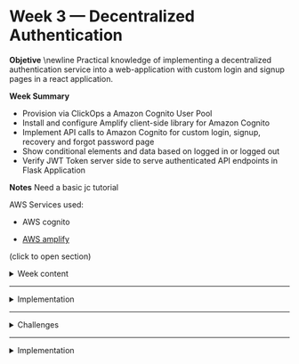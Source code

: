 # Week 3 — Decentralized Authentication


__Objetive__ \newline 
Practical knowledge of implementing a decentralized authentication service into a web-application with custom login and signup pages in a react application.

        
__Week Summary__
   * Provision via ClickOps a Amazon Cognito User Pool
   * Install and configure Amplify client-side library for Amazon Cognito
   * Implement API calls to Amazon Cognito for custom login, signup, recovery and forgot password page
   * Show conditional elements and data based on logged in or logged out
   * Verify JWT Token server side to serve authenticated API endpoints in Flask Application

__Notes__ 
Need a basic jc tutorial
        
AWS Services used:
* AWS cognito

* [AWS amplify](https://aws.amazon.com/amplify/?trk=d3adb855-b91b-4e74-8308-5e9f08e34ed2&sc_channel=ps&s_kwcid=AL!4422!3!647302000960!e!!g!!amplify%20aws&ef_id=EAIaIQobChMIiLeZuMLR_QIV0dDVCh0m3QCMEAAYASAAEgLMYvD_BwE:G:s&s_kwcid=AL!4422!3!647302000960!e!!g!!amplify%20aws)

(click to open section)

<details><summary>Week content</summary>
  
We are using AWS Cognito via CLI.
        AMAZON congnito - user pool -create pool. Just follow instructions. Really clear. Options of recover password and register. 
We have to use AWS amplify library to use aws cognito. Frontend-javascript library 
        We dont need to use it to config cognito, we did it by CLI that is easier.

[AWS Amplify Documentation](https://docs.amplify.aws/)
        
Others: dependencies are libraries that are required to make the application to work
        
</details>

--------------------------------------------------------------------------------------------------------------------------------

<details><summary>Implementation</summary>
        
        
        First step to install aws amplify
        
        
        Note: react app env varibles need to start with REACT_APP
        
        We have to change the status of the user with the aws terminal console 
        
        Users can be created in cognito directly 
        ----
        Backend implementation cognito
        We have to protect our api point, we are passing out token 
        For validating the token
        https://github.com/cgauge/Flask-AWSCognito/blob/master/flask_awscognito/services/token_service.py
        
        We have the authentification client side
        
        We are going to use the library=-- we truy but we reach limitation
        
        access token. we haved to decoded to extract information 
        
        exploring JWT solution for verifu an access toke from cognito and returns claims 
        
        sidecar - 
Sidecar containers are containers that are needed to run alongside the main container. The two containers share resources like pod storage and network interfaces. The sidecar containers can also share storage volumes with the main containers, allowing the main containers to access the data in the sidecars.
        
        https://jwt.io/introduction
        
        Frontend. Stablish general varaibles for the frontend and changed some color to have moer constrast
</details>

--------------------------------------------------------------------------------------------------------------------------------

<details><summary>Challenges</summary>
</details>
  
  
  --------------------------------------------------------------------------------------------------------------------------------

<details><summary>Implementation</summary>
</details>
  
